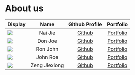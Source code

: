# About us

Display | Name | Github Profile | Portfolio 
--------|:----:|:--------------:|:---------:
![](https://via.placeholder.com/100.png?text=Photo) | Nai Jie | [Github](https://github.com/) | [Portfolio](docs/team/johndoe.md)
![](https://via.placeholder.com/100.png?text=Photo) | Don Joe | [Github](https://github.com/) | [Portfolio](docs/team/johndoe.md)
![](https://via.placeholder.com/100.png?text=Photo) | Ron John | [Github](https://github.com/) | [Portfolio](docs/team/johndoe.md)
![](https://via.placeholder.com/100.png?text=Photo) | John Roe | [Github](https://github.com/) | [Portfolio](docs/team/johndoe.md)
![](https://via.placeholder.com/100.png?text=Photo) | Zeng Jiexiong | [Github](https://github.com/) | [Portfolio](docs/team/johndoe.md)
